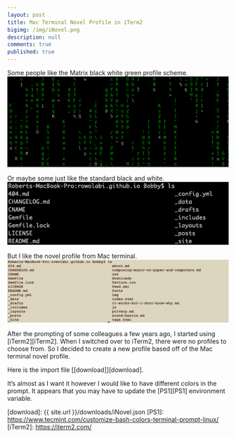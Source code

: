 ```yaml
---
layout: post
title: Mac Terminal Novel Profile in iTerm2
bigimg: /img/iNovel.png
description: null
comments: true
published: true
---
```


Some people like the Matrix black white green profile scheme.
![image](/img/CMatrix.png)

Or maybe some just like the standard black and white.
![image](/img/iDefault.png)

But I like the novel profile from Mac terminal.
![image](/img/iNovel.png)

 After the prompting of some colleagues a few years ago, I started using [iTerm2][iTerm2]. When I switched over to iTerm2, there were no profiles to choose from. So I decided to create a new profile based off of the Mac terminal novel profile.

Here is the import file [[download]][download].

It’s almost as I want it however I would like to have different colors in the prompt. It appears that you may have to update the [PS1][PS1] environment variable.



[download]: {{ site.url }}/downloads/iNovel.json
[PS1]: https://www.tecmint.com/customize-bash-colors-terminal-prompt-linux/
[iTerm2]: https://iterm2.com/
